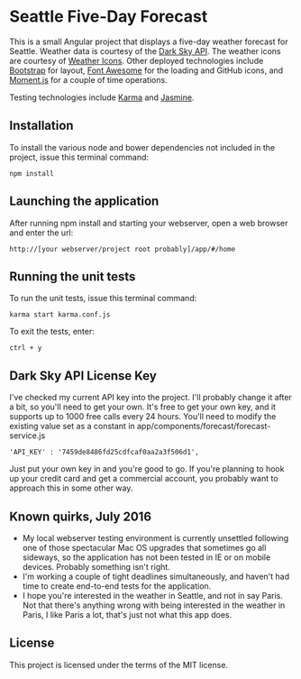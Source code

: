 # Seattle Five-Day Forecast

This is a small Angular project that displays a five-day weather forecast for Seattle.
Weather data is courtesy of the [Dark Sky API](https://developer.forecast.io/). The
weather icons are courtesy of [Weather Icons](https://erikflowers.github.io/weather-icons/).
Other deployed technologies include [Bootstrap](http://getbootstrap.com/) for layout,
[Font Awesome](http://fontawesome.io/) for the loading and GitHub icons, and
[Moment.js](http://momentjs.com/) for a couple of time operations.

Testing technologies include [Karma](https://karma-runner.github.io/1.0/index.html) and
[Jasmine](http://jasmine.github.io/).

## Installation
To install the various node and bower dependencies not included in the project, issue
this terminal command:

    npm install

## Launching the application
After running npm install and starting your webserver, open a web browser and enter the url:

    http://[your webserver/project root probably]/app/#/home

## Running the unit tests
To run the unit tests, issue this terminal command:

    karma start karma.conf.js
    
To exit the tests, enter:

    ctrl + y
    
## Dark Sky API License Key
I've checked my current API key into the project. I'll probably change it after a bit, so
you'll need to get your own. It's free to get your own key, and it supports up to 1000
free calls every 24 hours. You'll need to modify the existing value set as a constant in
app/components/forecast/forecast-service.js

    'API_KEY' : '7459de8486fd25cdfcaf0aa2a3f506d1',

Just put your own key in and you're good to go. If you're planning to hook up your
credit card and get a commercial account, you probably want to approach this in some other
way.

## Known quirks, July 2016
* My local webserver testing environment is currently unsettled following one of those
  spectacular Mac OS upgrades that sometimes go all sideways, so the application
  has not been tested in IE or on mobile devices. Probably something isn't right.
* I'm working a couple of tight deadlines simultaneously, and haven't had time to
  create end-to-end tests for the application.
* I hope you're interested in the weather in Seattle, and not in say Paris. Not that
  there's anything wrong with being interested in the weather in Paris, I like Paris
  a lot, that's just not what this app does.

## License
This project is licensed under the terms of the MIT license.
